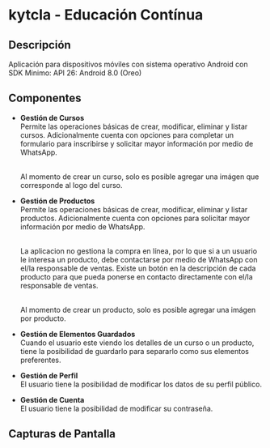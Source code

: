 # kytcla - Educación Contínua
## Descripción
Aplicación para dispositivos móviles con sistema operativo Android con SDK Minimo: API 26: Android 8.0 (Oreo)
## Componentes
- **Gestión de Cursos**
  <br>Permite las operaciones básicas de crear, modificar, eliminar y listar cursos. Adicionalmente cuenta con opciones para completar un formulario para inscribirse y solicitar mayor información por medio de WhatsApp.
  
  <br>Al momento de crear un curso, solo es posible agregar una imágen que corresponde al logo del curso.
- **Gestión de Productos**
  <br>Permite las operaciones básicas de crear, modificar, eliminar y listar productos. Adicionalmente cuenta con opciones para solicitar mayor información por medio de WhatsApp.
  
  <br>La aplicacion no gestiona la compra en línea, por lo que si a un usuario le interesa un producto, debe contactarse por medio de WhatsApp con el/la responsable de ventas. Existe un botón en la descripción de cada producto para que pueda ponerse en contacto directamente con el/la responsable de ventas.
  
  <br>Al momento de crear un producto, solo es posible agregar una imágen por producto.
- **Gestión de Elementos Guardados**
  <br>Cuando el usuario este viendo los detalles de un curso o un producto, tiene la posibilidad de guardarlo para separarlo como sus elementos preferentes.
- **Gestión de Perfil**
  <br>El usuario tiene la posibilidad de modificar los datos de su perfil público.
- **Gestión de Cuenta**
  <br>El usuario tiene la posibilidad de modificar su contraseña.
## Capturas de Pantalla
